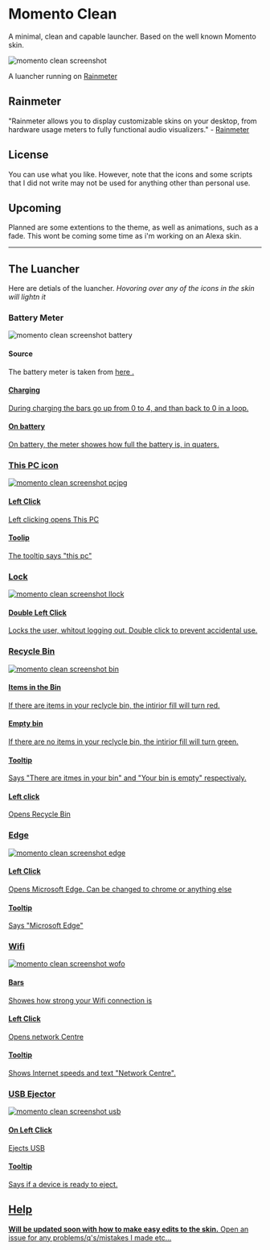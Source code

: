 # Momento Clean 
A minimal, clean and capable launcher.
Based on the well known Momento skin.
 
 
![momento clean screenshot](https://user-images.githubusercontent.com/80009666/121886027-cd252f80-cd0c-11eb-8f01-46b68fccad1d.jpg)


 A luancher running on <a href="https://rainmeter.net/"> Rainmeter </a>
## Rainmeter
  "Rainmeter allows you to display customizable skins on your desktop, from hardware usage meters to fully functional audio visualizers." - <a href="https://rainmeter.net/"> Rainmeter </a>
## License
  You can use what you like. However, note that the icons and some scripts that I did not write may not be used for anything other than personal use.
## Upcoming 
  Planned are some extentions to the theme, as well as animations, such as a fade. This wont be coming some time as i'm working on an Alexa skin.
  
  ---
  
  
## The Luancher
Here are detials of the luancher.
*Hovoring over any of the icons in the skin will lightn it*
### **Battery Meter** 

![momento clean screenshot battery](https://user-images.githubusercontent.com/80009666/121887252-6a349800-cd0e-11eb-87a0-3e07bb40f301.jpg)

#### Source 
The battery meter is taken from <a href="https://visualskins.com/skin/simple-battery/"> here .
#### Charging
  During charging the bars go up from 0 to 4, and than back to 0 in a loop.
#### On battery
  On battery, the meter showes how full the battery is, in quaters. 
### **This PC icon** 
 
 ![momento clean screenshot pcjpg](https://user-images.githubusercontent.com/80009666/121887315-80425880-cd0e-11eb-9d4a-851ba67de93a.jpg)

#### Left Click 
  Left clicking opens This PC
#### Toolip
  The tooltip says "this pc"
### **Lock**  
 
 ![momento clean screenshot llock](https://user-images.githubusercontent.com/80009666/121887544-c4355d80-cd0e-11eb-83cc-08a3e43def2f.jpg)

#### Double Left Click 
  Locks the user, whitout logging out. Double click to prevent accidental use. 
### **Recycle Bin**
 
 ![momento clean screenshot bin](https://user-images.githubusercontent.com/80009666/121887340-87696680-cd0e-11eb-8767-5529493d0abb.jpg)

#### Items in the Bin 
 If there are items in your reclycle bin, the intirior fill will turn red. 
#### Empty bin
 If there are no items in your reclycle bin, the intirior fill will turn green.
#### Tooltip 
  Says "There are itmes in your bin" and "Your bin is empty" respectivaly.
#### Left click
 Opens Recycle Bin
### **Edge**
 
 ![momento clean screenshot edge](https://user-images.githubusercontent.com/80009666/121887424-9bad6380-cd0e-11eb-88e7-4e6d65a88168.jpg)

#### Left Click 
Opens Microsoft Edge. Can be changed to chrome or anything else
#### Tooltip 
Says "Microsoft Edge"
### **Wifi**
 
 ![momento clean screenshot wofo](https://user-images.githubusercontent.com/80009666/121887447-a36d0800-cd0e-11eb-87a9-7c23b43112b6.jpg)

#### Bars 
  Showes how strong your Wifi connection is
#### Left Click
  Opens network Centre
#### Tooltip 
 Shows Internet speeds and text "Network Centre".
 
### **USB Ejector**
 
 ![momento clean screenshot usb](https://user-images.githubusercontent.com/80009666/121887473-acf67000-cd0e-11eb-960a-1317ca0075d1.jpg)

#### On Left Click 
  Ejects USB
#### Tooltip
  Says if a device is ready to eject.
## Help 
  **Will be updated soon with how to make easy edits to the skin.**
  Open an issue for any problems/q's/mistakes I made etc...
  

